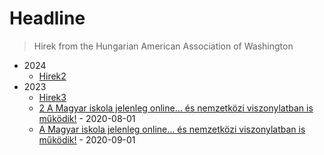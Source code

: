 # Headline

> Hirek from the Hungarian American Association of Washington


- 2024
  - [Hirek2](2024/page2/page.md)
- 2023
  - [Hirek3](2023/page1/page.md)
  - [2 A Magyar iskola jelenleg online… és nemzetközi viszonylatban is működik!](2023/page2/page.md) - 2020-08-01
  - [A Magyar iskola jelenleg online… és nemzetközi viszonylatban is működik!](2023/page1/page.md) - 2020-09-01
